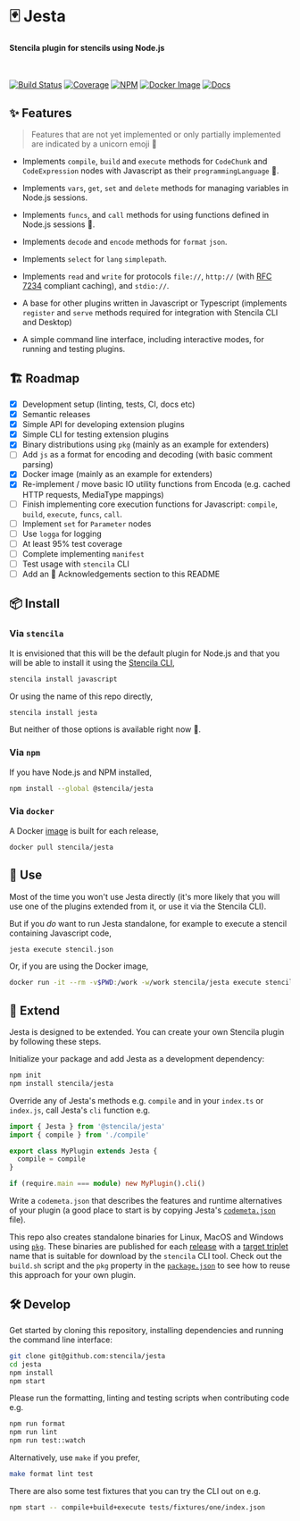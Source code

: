 # 🃏 Jesta

#### Stencila plugin for stencils using Node.js

<br>

[![Build Status](https://dev.azure.com/stencila/stencila/_apis/build/status/stencila.jesta?branchName=main)](https://dev.azure.com/stencila/stencila/_build/latest?definitionId=13&branchName=main)
[![Coverage](https://codecov.io/gh/stencila/jesta/branch/main/graph/badge.svg)](https://codecov.io/gh/stencila/jesta)
[![NPM](https://img.shields.io/npm/v/@stencila/jesta?logo=npm)](https://www.npmjs.com/package/@stencila/jesta)
[![Docker Image](https://img.shields.io/docker/v/stencila/jesta?label=docker&logo=docker)](https://hub.docker.com/r/stencila/jesta)
[![Docs](https://img.shields.io/badge/docs-latest-blue.svg)](https://stencila.github.io/jesta/)

## ✨ Features

> Features that are not yet implemented or only partially implemented are indicated by a unicorn emoji 🦄

- Implements `compile`, `build` and `execute` methods for `CodeChunk` and `CodeExpression` nodes with Javascript as their `programmingLanguage` 🦄.

- Implements `vars`, `get`, `set` and `delete` methods for managing variables in Node.js sessions.

- Implements `funcs`, and `call` methods for using functions defined in Node.js sessions 🦄.

- Implements `decode` and `encode` methods for `format` `json`.

- Implements `select` for `lang` `simplepath`.

- Implements `read` and `write` for protocols `file://`, `http://` (with [RFC 7234](http://httpwg.org/specs/rfc7234.html) compliant caching), and `stdio://`.

- A base for other plugins written in Javascript or Typescript (implements `register` and `serve` methods required for integration with Stencila CLI and Desktop)

- A simple command line interface, including interactive modes, for running and testing plugins.

## 🏗️ Roadmap

- [x] Development setup (linting, tests, CI, docs etc)
- [x] Semantic releases
- [x] Simple API for developing extension plugins
- [x] Simple CLI for testing extension plugins
- [x] Binary distributions using `pkg` (mainly as an example for extenders)
- [ ] Add `js` as a format for encoding and decoding (with basic comment parsing)
- [x] Docker image (mainly as an example for extenders)
- [x] Re-implement / move basic IO utility functions from Encoda (e.g. cached HTTP requests, MediaType mappings)
- [ ] Finish implementing core execution functions for Javascript: `compile`, `build`, `execute`, `funcs`, `call`.
- [ ] Implement `set` for `Parameter` nodes
- [ ] Use `logga` for logging
- [ ] At least 95% test coverage
- [ ] Complete implementing `manifest`
- [ ] Test usage with `stencila` CLI
- [ ] Add an 🙏 Acknowledgements section to this README

## 📦 Install

### Via `stencila`

It is envisioned that this will be the default plugin for Node.js and that you will be able to install it using the [Stencila CLI](https://github.com/stencila/stencila),

```sh
stencila install javascript
```

Or using the name of this repo directly,

```sh
stencila install jesta
```

But neither of those options is available right now 🦄.

### Via `npm`

If you have Node.js and NPM installed,

```sh
npm install --global @stencila/jesta
```

### Via `docker`

A Docker [image](https://hub.docker.com/r/stencila/jesta) is built for each release,

```sh
docker pull stencila/jesta
```

## 🚀 Use

Most of the time you won't use Jesta directly (it's more likely that you will use one of the plugins extended from it, or use it via the Stencila CLI).

But if you _do_ want to run Jesta standalone, for example to execute a stencil containing Javascript code,

```sh
jesta execute stencil.json
```

Or, if you are using the Docker image,

```sh
docker run -it --rm -v$PWD:/work -w/work stencila/jesta execute stencil.json
```

## 💪 Extend

Jesta is designed to be extended. You can create your own Stencila plugin by following these steps.

Initialize your package and add Jesta as a development dependency:

```sh
npm init
npm install stencila/jesta
```

Override any of Jesta's methods e.g. `compile` and in your `index.ts` or `index.js`, call Jesta's `cli` function e.g.

```ts
import { Jesta } from '@stencila/jesta'
import { compile } from './compile'

export class MyPlugin extends Jesta {
  compile = compile
}

if (require.main === module) new MyPlugin().cli()
```

Write a `codemeta.json` that describes the features and runtime alternatives of your plugin (a good place to start is by copying Jesta's [`codemeta.json`](codemeta.json) file).

This repo also creates standalone binaries for Linux, MacOS and Windows using [`pkg`](https://github.com/vercel/pkg). These binaries are published for each [release](https://github.com/stencila/jesta/releases) with a [target triplet](https://wiki.osdev.org/Target_Triplet) name that is suitable for download by the `stencila` CLI tool. Check out the `build.sh` script and the `pkg` property in the [`package.json`](package.json) to see how to reuse this approach for your own plugin.

## 🛠️ Develop

Get started by cloning this repository, installing dependencies and running the command line interface:

```sh
git clone git@github.com:stencila/jesta
cd jesta
npm install
npm start
```

Please run the formatting, linting and testing scripts when contributing code e.g.

```sh
npm run format
npm run lint
npm run test::watch
```

Alternatively, use `make` if you prefer,

```sh
make format lint test
```

There are also some test fixtures that you can try the CLI out on e.g.

```sh
npm start -- compile+build+execute tests/fixtures/one/index.json
```
